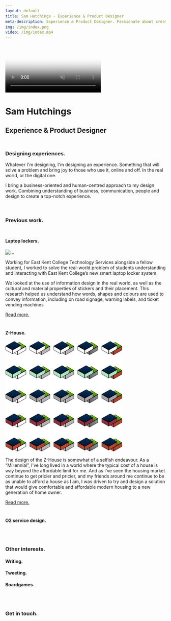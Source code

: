 ```yaml
---
layout: default
title: Sam Hutchings - Experience & Product Designer
meta-description: Experience & Product Designer. Passionate about creating a better world for everyone, through making great products.
img: /img/index.png
video: /img/index.mp4
---
```


<div class="container-fluid remove-all-margin remove-all-padding">
  <div class="row d-flex align-items-center justify-content-center flex-column">
    <div class="col">
      <div class="card homeCard">
        <div class="card-body">
          <video class="card-img-top" alt="{{ page.title }}" poster="{{ page.img }}" autoplay loop muted>
            <source src="{{ page.video }}" type="video/mp4">
          </video>
          <h1>Sam Hutchings</h1>
          <h2 class="card-subtitle mb-2 text-muted">Experience & Product Designer</h2>
          <div style="padding: 10px 0px;">
          <h3>Designing experiences.</h3>
            <p>Whatever I'm designing, I'm designing an experience. Something that will solve a problem and bring joy to those who use it, online and off. In the real world, or the digital one.</p>
            <p>I bring a business-oriented and human-centred approach to my design work. Combining understanding of business, communication, people and design to create a top-notch experience.</p>
          </div>
          <div style="padding: 10px 0px;">
          <h3>Previous work.</h3>
            <div style="padding: 10px 0px;">
              <h4 class="card-subtitle mb-2 text-muted">Laptop lockers.</h4>
              <img src="..." class="rounded float-left" alt="...">
              <p>Working for East Kent College Technology Services alongside a fellow student, I worked to solve the real-world problem of students understanding and interacting with East Kent College’s new smart laptop locker system.</p>
              <p>We looked at the use of information design in the real world, as well as the cultural and material properties of stickers and their placement. This research helped us understand how words, shapes and colours are used to convey information, including on road signage, warning labels, and ticket vending machines</p>
              <a href="http://samhutchings.co/designer/laptoplockers" class="btn btn-primary btn-lg">Read more.</a>
            </div>
              <div style="padding: 10px 0px;">
              <h4 class="card-subtitle mb-2 text-muted">Z-House.</h4>
              <img src="/img/z-house-index.png" class="rounded float-left" style="max-height: 346px; max-width: 368px;" alt="A 5x5 grid of the 25 possible Z-House finishes.">
              <p>The design of the Z-House is somewhat of a selfish endeavour. As a “Millennial”, I’ve long lived in a world where the typical cost of a house is way beyond the affordable limit for me. And as I’ve seen the housing market continue to get pricier and pricier, and my friends around me continue to be as unable to afford a house as I am, I was driven to try and design a solution that would give comfortable and affordable modern housing to a new generation of home owner.</p>
              <a href="http://samhutchings.co/designer/z-house" class="btn btn-primary btn-lg">Read more.</a>
            </div>
            <div style="padding: 10px 0px;">
              <h4 class="card-subtitle mb-2 text-muted">O2 service design.</h4>
              <p></p>
            </div>
          </div>
          <div style="padding: 10px 0px;">
          <h3>Other interests.</h3>
            <h4 class="card-subtitle mb-2 text-muted">Writing.</h4>
            <h4 class="card-subtitle mb-2 text-muted">Tweeting.</h4>
            <h4 class="card-subtitle mb-2 text-muted">Boardgames.</h4>
          </div>
          <div style="padding: 20px 0px;">
          <h3>Get in touch.</h3>
          <p></p>
        </div>
        </div>
      </div>
    </div>
  </div>
</div>
